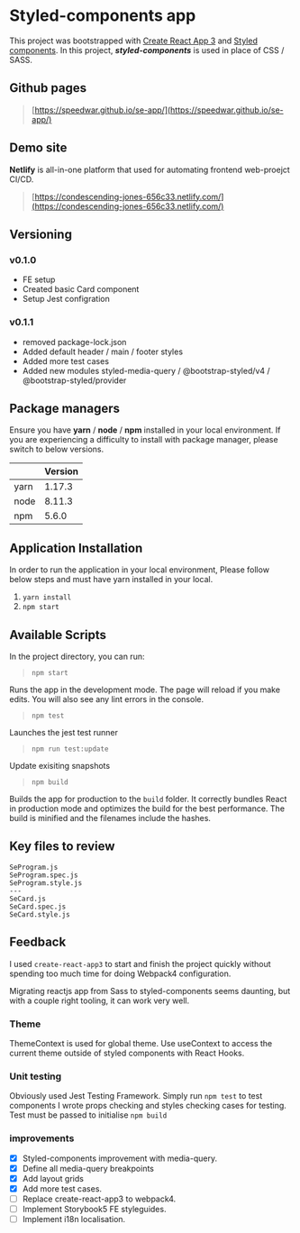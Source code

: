
# Styled-components app

This project was bootstrapped with [Create React App 3](https://github.com/facebook/create-react-app) and [Styled components](https://www.styled-components.com).
In this project, ***styled-components*** is used in place of CSS / SASS.

## Github pages

>  [https://speedwar.github.io/se-app/](https://speedwar.github.io/se-app/)

## Demo site

**Netlify** is all-in-one platform that used for automating frontend web-proejct CI/CD.
>  [https://condescending-jones-656c33.netlify.com/](https://condescending-jones-656c33.netlify.com/)

## Versioning
### v0.1.0
* FE setup
* Created basic Card component
* Setup Jest configration

### v0.1.1
* removed package-lock.json
* Added default header / main / footer styles
* Added more test cases
* Added new modules styled-media-query / @bootstrap-styled/v4 / @bootstrap-styled/provider

## Package managers

Ensure you have **yarn** / **node** / **npm** installed in your local environment.
If you are experiencing a difficulty to install with package manager,
please switch to below versions.

| |Version |
|-----|--------|
|yarn |1.17.3 |
|node |8.11.3 |
|npm |5.6.0 |

## Application Installation

In order to run the application in your local environment,
Please follow below steps and must have yarn installed in your local.

1.  `yarn install`
2.  `npm start`

## Available Scripts

In the project directory, you can run:

>   `npm start`

Runs the app in the development mode.
The page will reload if you make edits.
You will also see any lint errors in the console.

> `npm test`

Launches the jest test runner

> `npm run test:update`

Update exisiting snapshots
 
> `npm build`

Builds the app for production to the `build` folder.
It correctly bundles React in production mode and optimizes the build for the best performance.
The build is minified and the filenames include the hashes.

## Key files to review
```
SeProgram.js
SeProgram.spec.js
SeProgram.style.js
---
SeCard.js
SeCard.spec.js
SeCard.style.js
```


## Feedback

I used `create-react-app3` to start and finish the project quickly without spending too much time for doing Webpack4 configuration.

Migrating reactjs app from Sass to styled-components seems daunting, but with a couple right tooling, it can work very well.

### Theme

ThemeContext is used for global theme.
Use useContext to access the current theme outside of styled components with React Hooks.

### Unit testing

Obviously used Jest Testing Framework. Simply run `npm test` to test components
I wrote props checking and styles checking cases for testing.
Test must be passed to initialise `npm build`

### improvements

- [x] Styled-components improvement with media-query.
- [x] Define all media-query breakpoints
- [x] Add layout grids
- [x] Add more test cases.
- [ ] Replace create-react-app3 to webpack4.
- [ ] Implement Storybook5 FE styleguides.
- [ ] Implement i18n localisation.